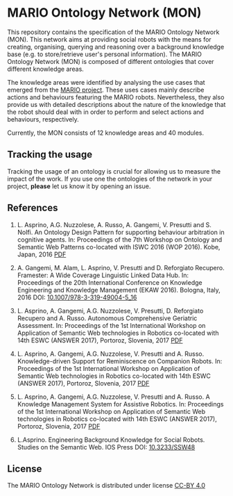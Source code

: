 # MARIO Ontology Network (MON)

This repository contains the specification of the MARIO Ontology Network (MON). 
This network aims at providing social robots with the means for creating, organising, querying and reasoning over a background knowledge base (e.g. to store/retrieve user's personal information). 
The MARIO Ontology Network (MON) is composed of different ontologies that cover different knowledge areas. 

The knowledge areas were identified by analysing the use cases that emerged from the [MARIO project](http://www.mario-project.eu/portal/). 
These uses cases mainly describe actions and behaviours featuring the MARIO robots. 
Nevertheless, they also provide us with detailed descriptions about the nature of the knowledge that the robot should deal with in order to perform and select actions and behaviours, respectively. 

Currently, the MON consists of 12 knowledge areas and 40 modules.

<!--## Knowledge Areas TBD-->

## Tracking the usage

Tracking the usage of an ontology is crucial for allowing us to measure the impact of the work.
If you use one the ontologies of the network in your project, **please** let us know it by opening an issue.

## References 

1. L. Asprino, A.G. Nuzzolese, A. Russo, A. Gangemi, V. Presutti and S. Nolfi. An Ontology Design Pattern for supporting behaviour arbitration in cognitive agents. In: Proceedings of the 7th Workshop on Ontology and Semantic Web Patterns co-located with ISWC 2016 (WOP 2016). Kobe, Japan, 2016 [PDF](http://ontologydesignpatterns.org/wiki/images/0/03/WOP2016_paper_13.pdf)

2. A. Gangemi, M. Alam, L. Asprino, V. Presutti and D. Reforgiato Recupero. Framester: A Wide Coverage Linguistic Linked Data Hub. In: Proceedings of the 20th International Conference on Knowledge Engineering and Knowledge Management (EKAW 2016). Bologna, Italy, 2016 DOI: [10.1007/978-3-319-49004-5_16](https://doi.org/10.1007/978-3-319-49004-5_16)

3. L. Asprino, A. Gangemi, A.G. Nuzzolese, V. Presutti, D. Reforgiato Recupero and A. Russo. Autonomous Comprehensive Geriatric Assessment. In: Proceedings of the 1st International Workshop on Application of Semantic Web technologies in Robotics co-located with 14th ESWC (ANSWER 2017), Portoroz, Slovenia, 2017 [PDF](http://ceur-ws.org/Vol-1935/paper-05.pdf)

4. L. Asprino, A. Gangemi, A.G. Nuzzolese, V. Presutti and A. Russo. Knowledge-driven Support for Reminiscence on Companion Robots. In: Proceedings of the 1st International Workshop on Application of Semantic Web technologies in Robotics co-located with 14th ESWC (ANSWER 2017), Portoroz, Slovenia, 2017  [PDF](http://ceur-ws.org/Vol-1935/paper-06.pdf)

5. L. Asprino, A. Gangemi, A.G. Nuzzolese, V. Presutti and A. Russo. A Knowledge Management System for Assistive Robotics. In: Proceedings of the 1st International Workshop on Application of Semantic Web technologies in Robotics co-located with 14th ESWC (ANSWER 2017), Portoroz, Slovenia, 2017 [PDF](http://ceur-ws.org/Vol-1935/paper-07.pdf)

6. L.Asprino. Engineering Background Knowledge for Social Robots. Studies on the Semantic Web. IOS Press DOI:  [10.3233/SSW48](https://doi.org/10.3233/SSW48)

## License

The MARIO Ontology Network is distributed under license [CC-BY 4.0](https://creativecommons.org/licenses/by/4.0/deed.en) 

